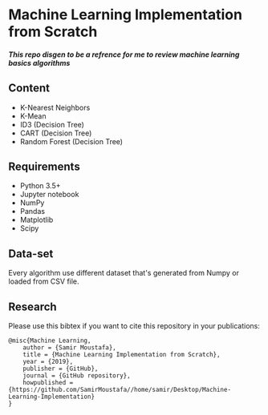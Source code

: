 # Machine Learning Implementation from Scratch
##### This repo disgen to be a refrence for me to review machine learning basics algorithms 
## Content
- K-Nearest Neighbors
- K-Mean
- ID3 (Decision Tree)
- CART (Decision Tree)
- Random Forest (Decision Tree)

## Requirements
- Python 3.5+
- Jupyter notebook
- NumPy
- Pandas
- Matplotlib
- Scipy

## Data-set
Every algorithm use different dataset that's generated from Numpy or loaded from CSV file.

## Research
Please use this bibtex if you want to cite this repository in your publications:
```
@misc{Machine Learning,
    author = {Samir Moustafa},
    title = {Machine Learning Implementation from Scratch},
    year = {2019},
    publisher = {GitHub},
    journal = {GitHub repository},
    howpublished = {https://github.com/SamirMoustafa//home/samir/Desktop/Machine-Learning-Implementation}
}
```
